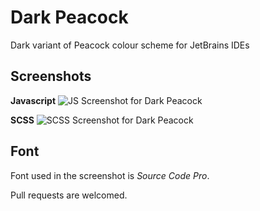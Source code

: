 Dark Peacock
============

Dark variant of Peacock colour scheme for JetBrains IDEs

Screenshots
----------

**Javascript**
![JS Screenshot for Dark Peacock](https://raw.githubusercontent.com/umayr/dark-peacock/master/screenshots/dark-peacock-js.PNG "Javascript Screenshot")

**SCSS**
![SCSS Screenshot for Dark Peacock](https://raw.githubusercontent.com/umayr/dark-peacock/master/screenshots/dark-peacock-scss.PNG "SCSS Screenshot")

Font
----

Font used in the screenshot is _Source Code Pro_.

Pull requests are welcomed.
